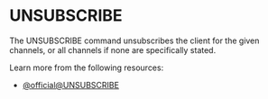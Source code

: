 # UNSUBSCRIBE

The UNSUBSCRIBE command unsubscribes the client for the given channels, or all channels if none are specifically stated.

Learn more from the following resources:

- [@official@UNSUBSCRIBE](https://redis.io/docs/latest/commands/unsubscribe/)